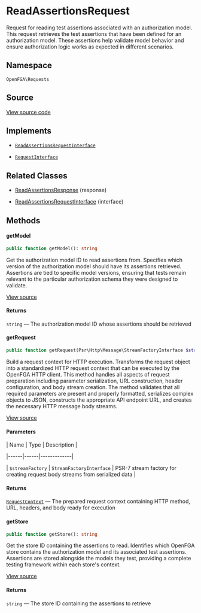# ReadAssertionsRequest

Request for reading test assertions associated with an authorization model. This request retrieves the test assertions that have been defined for an authorization model. These assertions help validate model behavior and ensure authorization logic works as expected in different scenarios.

## Namespace

`OpenFGA\Requests`

## Source

[View source code](https://github.com/evansims/openfga-php/blob/main/src/Requests/ReadAssertionsRequest.php)

## Implements

* [`ReadAssertionsRequestInterface`](ReadAssertionsRequestInterface.md)

* [`RequestInterface`](RequestInterface.md)

## Related Classes

* [ReadAssertionsResponse](Responses/ReadAssertionsResponse.md) (response)

* [ReadAssertionsRequestInterface](Requests/ReadAssertionsRequestInterface.md) (interface)

## Methods

#### getModel

```php
public function getModel(): string

```

Get the authorization model ID to read assertions from. Specifies which version of the authorization model should have its assertions retrieved. Assertions are tied to specific model versions, ensuring that tests remain relevant to the particular authorization schema they were designed to validate.

[View source](https://github.com/evansims/openfga-php/blob/main/src/Requests/ReadAssertionsRequest.php#L56)

#### Returns

`string` — The authorization model ID whose assertions should be retrieved

#### getRequest

```php
public function getRequest(Psr\Http\Message\StreamFactoryInterface $streamFactory): OpenFGA\Network\RequestContext

```

Build a request context for HTTP execution. Transforms the request object into a standardized HTTP request context that can be executed by the OpenFGA HTTP client. This method handles all aspects of request preparation including parameter serialization, URL construction, header configuration, and body stream creation. The method validates that all required parameters are present and properly formatted, serializes complex objects to JSON, constructs the appropriate API endpoint URL, and creates the necessary HTTP message body streams.

[View source](https://github.com/evansims/openfga-php/blob/main/src/Requests/ReadAssertionsRequest.php#L65)

#### Parameters

| Name | Type | Description |

|------|------|-------------|

| `$streamFactory` | `StreamFactoryInterface` | PSR-7 stream factory for creating request body streams from serialized data |

#### Returns

[`RequestContext`](Network/RequestContext.md) — The prepared request context containing HTTP method, URL, headers, and body ready for execution

#### getStore

```php
public function getStore(): string

```

Get the store ID containing the assertions to read. Identifies which OpenFGA store contains the authorization model and its associated test assertions. Assertions are stored alongside the models they test, providing a complete testing framework within each store&#039;s context.

[View source](https://github.com/evansims/openfga-php/blob/main/src/Requests/ReadAssertionsRequest.php#L77)

#### Returns

`string` — The store ID containing the assertions to retrieve
